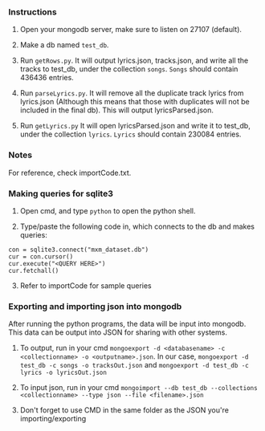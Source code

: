 ### Instructions

1. Open your mongodb server, make sure to listen on 27107 (default). 

2. Make a db named `test_db`.

3. Run `getRows.py`. It will output lyrics.json, tracks.json, and write all the tracks to test_db, under the collection `songs`. `Songs` should contain 436436 entries.

4. Run `parseLyrics.py`. It will remove all the duplicate track lyrics from lyrics.json (Although this means that those with duplicates will not be included in the final db). This will output lyricsParsed.json.

5. Run `getLyrics.py` It will open lyricsParsed.json and write it to test_db, under the collection `lyrics`. `Lyrics` should contain 230084 entries.

### Notes

For reference, check importCode.txt. 

### Making queries for sqlite3

1. Open cmd, and type `python` to open the python shell.

2. Type/paste the following code in, which connects to the db and makes queries:

```import sqlite3
con = sqlite3.connect("mxm_dataset.db")
cur = con.cursor()
cur.execute("<QUERY HERE>")
cur.fetchall()
```

3. Refer to importCode for sample queries

### Exporting and importing json into mongodb

After running the python programs, the data will be input into mongodb. This data can be output into JSON for sharing with other systems.

1. To output, run in your cmd `mongoexport -d <databasename> -c <collectionname> -o <outputname>.json`. In our case, `mongoexport -d test_db -c songs -o tracksOut.json` and `mongoexport -d test_db -c lyrics -o lyricsOut.json`

2. To input json, run in your cmd `mongoimport --db test_db --collections <collectionname> --type json --file <filename>.json`

3. Don't forget to use CMD in the same folder as the JSON you're importing/exporting